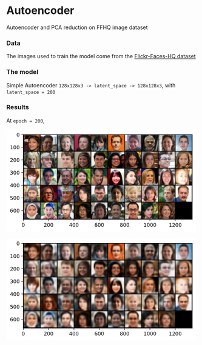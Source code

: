 # Autoencoder
Autoencoder and PCA reduction on FFHQ image dataset

### Data

The images used to train the model come from the [Flickr-Faces-HQ dataset](https://github.com/NVlabs/ffhq-dataset)

### The model

Simple Autoencoder `128x128x3 -> latent_space -> 128x128x3`, with `latent_space = 200`

### Results

At `epoch = 200`, 

![](https://github.com/thomktz/Autoencoder/blob/main/ground_truth.png)

![](https://github.com/thomktz/Autoencoder/blob/main/reconstruction.png)
